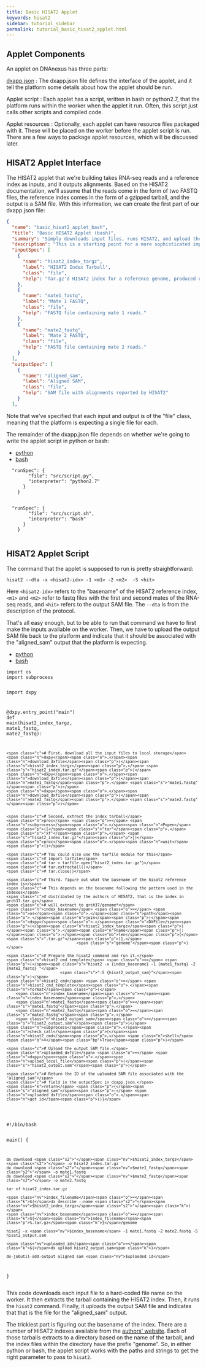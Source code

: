 ```yaml
---
title: Basic HISAT2 Applet
keywords: hisat2
sidebar: tutorial_sidebar
permalink: tutorial_basic_hisat2_applet.html
---
```


## Applet Components

An applet on DNAnexus has three parts:

[dxapp.json](https://wiki.dnanexus.com/dxapp.json)
:  The dxapp.json file defines the interface of the applet, and it tell the
   platform some details about how the applet should be run.

Applet script
:  Each applet has a script, written in bash or python2.7, that the platform
   runs within the worker when the applet it run. Often, this script just
   calls other scripts and compiled code.

Applet resources
:  Optionally, each applet can have resource files packaged with it. These will
   be placed on the worker before the applet script is run. There are a few ways
   to package applet resources, which will be discussed later.

## HISAT2 Applet Interface

The HISAT2 applet that we're building takes RNA-seq reads and a reference index
as inputs, and it outputs alignments. Based on the HISAT2 documentation, we'll
assume that the reads come in the form of two FASTQ files, the reference index
comes in the form of a gzipped tarball, and the output is a SAM file. With this
information, we can create the first part of our dxapp.json file:

```json
{
  "name": "basic_hisat2_applet_bash",
  "title": "Basic HISAT2 Applet (bash)",
  "summary": "Simply downloads input files, runs HISAT2, and upload the output SAM.",
  "description": "This is a starting point for a more sophisticated implementation of HISAT2 on DNAnexus.",
  "inputSpec": [
    {
      "name": "hisat2_index_targz",
      "label": "HISAT2 Index Tarball",
      "class": "file",
      "help": "Tar.gz'd HISAT2 index for a reference genome, produced using hisat2-build."
    },
    {
      "name": "mate1_fastq",
      "label": "Mate 1 FASTQ",
      "class": "file",
      "help": "FASTQ file containing mate 1 reads."
    },
    {
      "name": "mate2_fastq",
      "label": "Mate 2 FASTQ",
      "class": "file",
      "help": "FASTQ file containing mate 2 reads."
    }
  ],
  "outputSpec": [
    {
      "name": "aligned_sam",
      "label": "Aligned SAM",
      "class": "file",
      "help": "SAM file with alignments reported by HISAT2"
    }
  ],
```

Note that we've specified that each input and output is of the "file" class,
meaning that the platform is expecting a single file for each.

The remainder of the dxapp.json file depends on whether we're going to write the
applet script in python or bash:


<ul id="profileTabs" class="nav nav-tabs">
    <li class="active"><a href="#python" data-toggle="tab">python</a></li>
    <li><a href="#bash" data-toggle="tab">bash</a></li>
</ul>
<div class="tab-content">
  <div role="tabpanel" class="tab-pane active" id="python">
    <div class="language-json highlighter-rouge"><pre class="highlight"><code><span class="w">  </span><span class="s2">"runSpec"</span><span class="err">:</span><span class="w"> </span><span class="p">{</span><span class="w">
        </span><span class="nt">"file"</span><span class="p">:</span><span class="w"> </span><span class="s2">"src/script.py"</span><span class="p">,</span><span class="w">
        </span><span class="nt">"interpreter"</span><span class="p">:</span><span class="w"> </span><span class="s2">"python2.7"</span><span class="w">
      </span><span class="p">}</span><span class="w">
    </span><span class="err">}</span><span class="w">
    </span></code></pre>
    </div>
  </div>
  <div role="tabpanel" class="tab-pane" id="bash">
    <pre class="highlight"><code><span class="w">  </span><span class="s2">"runSpec"</span><span class="err">:</span><span class="w"> </span><span class="p">{</span><span class="w">
        </span><span class="nt">"file"</span><span class="p">:</span><span class="w"> </span><span class="s2">"src/script.sh"</span><span class="p">,</span><span class="w">
        </span><span class="nt">"interpreter"</span><span class="p">:</span><span class="w"> </span><span class="s2">"bash"</span><span class="w">
      </span><span class="p">}</span><span class="w">
    </span><span class="err">}</span><span class="w">
    </span></code></pre>
  </div>
</div>

## HISAT2 Applet Script

The command that the applet is supposed to run is pretty straightforward:

```shell
hisat2 --dta -x <hisat2-idx> -1 <m1> -2 <m2>  -S <hit>
```

Here ```<hisat2-idx>``` refers to the "basename" of the HISAT2 reference index,
```<m1>``` and ```<m2>``` refer to fastq files with the first and second mates
of the RNA-seq reads, and ```<hit>``` refers to the output SAM file. The ```--dta```
is from the description of the protocol.

That's all easy enough, but to be able to run that command we have to first
make the inputs available on the worker. Then, we have to upload the output
SAM file back to the platform and indicate that it should be associated with the
"aligned_sam" output that the platform is expecting.

<ul id="profileTabs" class="nav nav-tabs">
    <li class="active"><a href="#script_python" data-toggle="tab">python</a></li>
    <li><a href="#script_bash" data-toggle="tab">bash</a></li>
</ul>
<div class="tab-content">
<div role="tabpanel" class="tab-pane active" id="script_python">
<div class="language-python highlighter-rouge"><pre class="highlight"><code><span class="kn">import</span> <span class="nn">os</span>
<span class="kn">import</span> <span class="nn">subprocess</span>

<span class="kn">import</span> <span class="nn">dxpy</span>

<span class="nd">@dxpy.entry_point</span><span class="p">(</span><span class="s">"main"</span><span class="p">)</span>
<span class="k">def</span> <span class="nf">main</span><span class="p">(</span><span class="n">hisat2_index_targz</span><span class="p">,</span> <span class="n">mate1_fastq</span><span class="p">,</span> <span class="n">mate2_fastq</span><span class="p">):</span>

    <span class="c"># First, download all the input files to local storage</span>
    <span class="n">dxpy</span><span class="o">.</span><span class="n">download_dxfile</span><span class="p">(</span><span class="n">hisat2_index_targz</span><span class="p">,</span> <span class="s">"hisat2_index.tar.gz"</span><span class="p">)</span>
    <span class="n">dxpy</span><span class="o">.</span><span class="n">download_dxfile</span><span class="p">(</span><span class="n">mate1_fastq</span><span class="p">,</span> <span class="s">"mate1.fastq"</span><span class="p">)</span>
    <span class="n">dxpy</span><span class="o">.</span><span class="n">download_dxfile</span><span class="p">(</span><span class="n">mate2_fastq</span><span class="p">,</span> <span class="s">"mate2.fastq"</span><span class="p">)</span>


    <span class="c"># Second, extract the index tarball</span>
    <span class="n">proc</span> <span class="o">=</span> <span class="n">subprocess</span><span class="o">.</span><span class="n">Popen</span><span class="p">([</span><span class="s">"tar"</span><span class="p">,</span> <span class="s">"xf"</span><span class="p">,</span> <span class="s">"hisat2_index.tar.gz"</span><span class="p">])</span>
    <span class="n">proc</span><span class="o">.</span><span class="n">wait</span><span class="p">()</span>

    <span class="c"># You could also use the tarfile module for this</span>
    <span class="c"># import tarfile</span>
    <span class="c"># tar = tarfile.open("hisat2_index.tar.gz")</span>
    <span class="c"># tar.extractall()</span>
    <span class="c"># tar.close()</span>

    <span class="c"># Third, figure out what the basename of the hisat2 reference index is</span>
    <span class="c"># This depends on the basename following the pattern used in the indexes</span>
    <span class="c"># distributed by the authors of HISAT2, that is the index in grch37.tar.gz</span>
    <span class="c"># will extract to grch37/genome*</span>
    <span class="n">index_basename</span> <span class="o">=</span> <span class="n">os</span><span class="o">.</span><span class="n">path</span><span class="o">.</span><span class="n">join</span><span class="p">(</span><span class="n">dxpy</span><span class="o">.</span><span class="n">DXFile</span><span class="p">(</span><span class="n">hisat2_index_targz</span><span class="p">)</span><span class="o">.</span><span class="n">name</span><span class="p">[:</span><span class="o">-</span><span class="nb">len</span><span class="p">(</span><span class="s">".tar.gz"</span><span class="p">)],</span>
                                  <span class="s">"genome"</span><span class="p">)</span>

    <span class="c"># Prepare the hisat2 command and run it.</span>
    <span class="n">hisat2_cmd_template</span> <span class="o">=</span> <span class="p">(</span><span class="s">"hisat2 -x {index_basename} -1 {mate1_fastq} -2 {mate2_fastq} "</span>
                           <span class="s">"-S {hisat2_output_sam}"</span><span class="p">)</span>
    <span class="n">hisat2_cmd</span> <span class="o">=</span> <span class="n">hisat2_cmd_template</span><span class="o">.</span><span class="n">format</span><span class="p">(</span>
        <span class="n">index_basename</span><span class="o">=</span><span class="n">index_basename</span><span class="p">,</span>
        <span class="n">mate1_fastq</span><span class="o">=</span><span class="s">"mate1.fastq"</span><span class="p">,</span>
        <span class="n">mate2_fastq</span><span class="o">=</span><span class="s">"mate2.fastq"</span><span class="p">,</span>
        <span class="n">hisat2_output_sam</span><span class="o">=</span><span class="s">"hisat2_output.sam"</span><span class="p">)</span>
    <span class="n">subprocess</span><span class="o">.</span><span class="n">check_call</span><span class="p">(</span><span class="n">hisat2_cmd</span><span class="p">,</span> <span class="n">shell</span><span class="o">=</span><span class="bp">True</span><span class="p">)</span>

    <span class="c"># Upload the output SAM file.</span>
    <span class="n">uploaded_dxfile</span> <span class="o">=</span> <span class="n">dxpy</span><span class="o">.</span><span class="n">upload_local_file</span><span class="p">(</span><span class="s">"hisat2_output.sam"</span><span class="p">)</span>

    <span class="c"># Return the ID of the uploaded SAM file associated with the "aligned_sam"</span>
    <span class="c"># field in the outputSpec in dxapp.json.</span>
    <span class="k">return</span> <span class="p">{</span><span class="s">"aligned_sam"</span><span class="p">:</span> <span class="n">uploaded_dxfile</span><span class="o">.</span><span class="n">get_id</span><span class="p">()}</span>
</code></pre>
</div>
</div>
<div role="tabpanel" class="tab-pane" id="script_bash">
<div class="language-shell highlighter-rouge"><pre class="highlight"><code><span class="c">#!/bin/bash</span>

main<span class="o">()</span> <span class="o">{</span>

    dx download <span class="s2">"</span><span class="nv">$hisat2_index_targz</span><span class="s2">"</span> -o hisat2_index.tar.gz
    dx download <span class="s2">"</span><span class="nv">$mate1_fastq</span><span class="s2">"</span> -o mate1.fastq
    dx download <span class="s2">"</span><span class="nv">$mate2_fastq</span><span class="s2">"</span> -o mate2.fastq

    tar xf hisat2_index.tar.gz

    <span class="nv">index_filename</span><span class="o">=</span><span class="k">$(</span>dx describe --name <span class="s2">"</span><span class="nv">$hisat2_index_targz</span><span class="s2">"</span><span class="k">)</span>
    <span class="nv">index_basename</span><span class="o">=</span><span class="k">${</span><span class="nv">index_filename</span><span class="p">%.tar.gz</span><span class="k">}</span>/genome

    hisat2 -x <span class="nv">$index_basename</span> -1 mate1.fastq -2 mate2.fastq -S hisat2_output.sam

    <span class="nv">uploaded_id</span><span class="o">=</span><span class="k">$(</span>dx upload hisat2_output.sam<span class="k">)</span>

    dx-jobutil-add-output aligned_sam <span class="nv">$uploaded_id</span>
<span class="o">}</span>
</code></pre>
</div>
</div>
</div>

This code downloads each input file to a hard-coded file name on the worker. It
then extracts the tarball containing the HISAT2 index. Then, it runs the ```hisat2```
command. Finally, it uploads the output SAM file and indicates that that is the
file for the "aligned_sam" output.

The trickiest part is figuring out the basename of the index. There are a number
of HISAT2 indexes available from the [authors' website](ftp://ftp.ccb.jhu.edu/pub/infphilo/hisat2/data).
Each of those tarballs extracts to a directory based on the name of the tarball,
and the index files within the directory have the prefix "genome". So, in either
python or bash, the applet script works with the paths and strings to get the right
parameter to pass to ```hisat2```.
